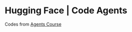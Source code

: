 # Hugging Face | Code Agents

Codes from [Agents Course](https://huggingface.co/learn/agents-course)
